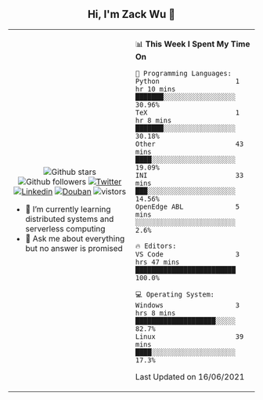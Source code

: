 <h2 align="center"> Hi, I'm Zack Wu 👋 </h2>

<table>
    <tr>
        <td valign="center" width="50%">
            <p align="center">
              <img src="https://img.shields.io/github/stars/keithnull?style=social" alt="Github stars" />
              <img src="https://img.shields.io/github/followers/keithnull?style=social" alt="Github followers" />
              <a href="https://twitter.com/_zackwu"><img src="https://img.shields.io/badge/@__zackwu-1DA1F2?style=flat&logo=Twitter&logoColor=white" alt="Twitter"/></a>
              <a href="https://www.linkedin.com/in/wuzhengke/?locale=en_US"><img src="https://img.shields.io/badge/@wuzhengke-0073b1?style=flat&logo=LinkedIn&logoColor=white" alt="Linkedin" /></a>
              <a href="https://www.douban.com/people/keith1"><img src="https://img.shields.io/badge/@keith1-007722?style=flat&logo=Douban&logoColor=white" alt="Douban" /></a>
              <img src="https://visitor-badge.glitch.me/badge?page_id=keithnull" alt="vistors" />
            </p>
            <ul>
                <li>🌱 I’m currently learning distributed systems and serverless computing</li>
                <li>💬 Ask me about everything but no answer is promised</li>
            </ul>
        </td>
       <td valign="top" width="50%">
    
<!--START_SECTION:waka-->
📊 **This Week I Spent My Time On** 

```text
💬 Programming Languages: 
Python                   1 hr 10 mins        ███████░░░░░░░░░░░░░░░░░░   30.96% 
TeX                      1 hr 8 mins         ███████░░░░░░░░░░░░░░░░░░   30.18% 
Other                    43 mins             ████░░░░░░░░░░░░░░░░░░░░░   19.09% 
INI                      33 mins             ███░░░░░░░░░░░░░░░░░░░░░░   14.56% 
OpenEdge ABL             5 mins              ░░░░░░░░░░░░░░░░░░░░░░░░░   2.6%

🔥 Editors: 
VS Code                  3 hrs 47 mins       █████████████████████████   100.0%

💻 Operating System: 
Windows                  3 hrs 8 mins        ████████████████████░░░░░   82.7% 
Linux                    39 mins             ████░░░░░░░░░░░░░░░░░░░░░   17.3%

```


 Last Updated on 16/06/2021
<!--END_SECTION:waka-->
</td></tr>
</table>


